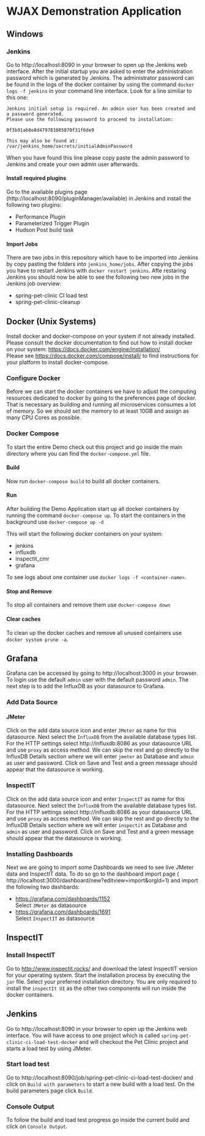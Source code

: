 # WJAX Demonstration Application
## Windows
### Jenkins
Go to http://localhost:8090 in your browser to open up the Jenkins web interface. After the initial startup you are asked to enter the administration password which is generated by Jenkins. The administrator password can be found in the logs of the docker container by using the command `docker logs -f jenkins` in your command line interface. Look for a line similiar to this one:


```
Jenkins initial setup is required. An admin user has been created and a password generated.
Please use the following password to proceed to installation:

0f3b91ab8e8d479781085870f31f6de9

This may also be found at: /var/jenkins_home/secrets/initialAdminPassword
```

When you have found this line please copy paste the admin password to Jenkins and create your own admin user afterwards.

#### Install required plugins
Go to the available plugins page (http://localhost:8090/pluginManager/available) in Jenkins and install the following two plugins:

- Performance Plugin
- Parameterized Trigger Plugin
- Hudson Post build task

#### Import Jobs
There are two jobs in this repository which have to be imported into Jenkins by copy pasting the folders into `jenkins_home/jobs`. After copying the jobs you have to restart Jenkins with `docker restart jenkins`. Afte restaring Jenkins you should now be able to see the following two new jobs in the Jenkins job overview:

- spring-pet-clinic CI load test
- spring-pet-clinic-cleanup

## Docker (Unix Systems)
Install docker and docker-compose on your system if not already installed.
Please consult the docker documentation to find out how to install docker
on your system: https://docs.docker.com/engine/installation/  
Please see https://docs.docker.com/compose/install/ to find instructions
for your platform to install docker-compose.

### Configure Docker
Before we can start the docker containers we have to adjust the computing resources dedicated to docker by going to the preferences page of docker. That is necessary as building and running all microservices consumes a lot of memory. So we should set the memory to at least 10GB and assign as many CPU Cores as possible.
### Docker Compose
To start the entire Demo check out this project and go inside the main directory where you can find the `docker-compose.yml` file.

#### Build
Now run `docker-compose build` to build all docker containers.

#### Run
After building the Demo Application start up all docker containers by
running the command `docker-compose up`. To start the containers in the
background use `docker-compose up -d`

This will start the following docker containers on your system:

- jenkins
- influxdb
- inspectit_cmr
- grafana

To see logs about one container use `docker logs -f <container-name>`.

#### Stop and Remove
To stop all containers and remove them use `docker-compose down`

#### Clear caches
To clean up the docker caches and remove all unused containers use
`docker system prune -a`.

## Grafana
Grafana can be accessed by going to http://localhost:3000 in your browser. To login use the default `admin` user with the default password `admin`.
The next step is to add the InfluxDB as your datasource to Grafana.

### Add Data Source
#### JMeter
Click on the add data source icon and enter `JMeter` as name for this datasource. Next select the `InfluxDB` from the available database types list.
For the HTTP settings select http://influxdb:8086 as your datasource URL and use `proxy` as access method.
We can skip the rest and go directly to the InfluxDB Details section where we will enter `jmeter` as Database and `admin` as user and password. Click on Save and Test and a green message should appear that the datasource is working.

### InspectIT
Click on the add data source icon and enter `InspectIT` as name for this datasource. Next select the `InfluxDB` from the available database types list.
For the HTTP settings select http://influxdb:8086 as your datasource URL and use `proxy` as access method.
We can skip the rest and go directly to the InfluxDB Details section where we will enter `inspectit` as Database and `admin` as user and password. Click on Save and Test and a green message should appear that the datasource is working.

### Installing Dashboards
Next we are going to import some Dashboards we need to see live JMeter data and InspectIT data. To do so go to the dashboard import page ( http://localhost:3000/dashboard/new?editview=import&orgId=1)
and import the following two dashbards:

- https://grafana.com/dashboards/1152  
Select `JMeter` as datasource
- https://grafana.com/dashboards/1691  
Select `InspectIT` as datasource

## InspectIT
### Install InspectIT
Go to http://www.inspectit.rocks/ and download the latest InspectIT version for your operating system.
Start the installation process by executing the `jar` file.
Select your preferred installation directory. You are only required to install the `inspectIt UI` as the
other two components will run inside the docker containers.

## Jenkins
Go to http://localhost:8090 in your browser to open up the Jenkins web interface.
You will have access to one project which is called `spring-pet-clinic-ci-load-test-docker`
and will checkout the Pet Clinic project and starts a load test by using JMeter.

### Start load test
Go to http://localhost:8090/job/spring-pet-clinic-ci-load-test-docker/ and click on `Build with parameters` to start a new build with a load test. On the build parameters page click `Build`.

### Console Output
To follow the build and load test progress go inside the current build and click on `Console Output`.
